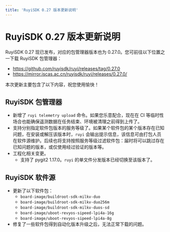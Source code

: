 ```yaml
---
title: 'RuyiSDK 0.27 版本更新说明'
---
```


# RuyiSDK 0.27 版本更新说明

RuyiSDK 0.27 现已发布，对应的包管理器版本也为 0.27.0。您可前往以下位置之一下载 RuyiSDK 包管理器：

* https://github.com/ruyisdk/ruyi/releases/tag/0.27.0
* https://mirror.iscas.ac.cn/ruyisdk/ruyi/releases/0.27.0/

本次更新主要包含了以下内容，祝您使用愉快！

## RuyiSDK 包管理器

* 新增了 `ruyi telemetry upload` 命令。如果您乐意配合，现在在 CI 等临时性场合也能确保遥测数据在任务结束、环境被清理之前得到上传了。
* 支持分别指定软件包版本的服务等级了。如果某个软件包的某个版本存在已知问题，在安装或解压该版本时，`ruyi` 会输出提示信息，该信息可由打包人员在软件源维护。后续也将支持按照服务等级过滤软件包：届时将可以跳过存在已知问题的版本，或仅使用经过验证的版本等。
* 工程化相关变更。
    * 支持了 pygit2 1.17.0。`ruyi` 的单文件分发版本已经切换至该版本了。

## RuyiSDK 软件源

* 更新了以下软件包：
    * `board-image/buildroot-sdk-milkv-duo`
    * `board-image/buildroot-sdk-milkv-duo256m`
    * `board-image/buildroot-sdk-milkv-duos-sd`
    * `board-image/uboot-revyos-sipeed-lpi4a-16g`
    * `board-image/uboot-revyos-sipeed-lpi4a-8g`
* 修复了一些软件包得到自动化版本升级之后，无法正常下载的问题。
